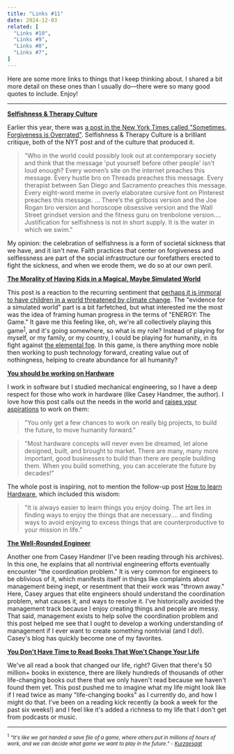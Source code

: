 ```yaml
---
title: "Links #11"
date: 2024-12-03
related: [
  "Links #10",
  "Links #9",
  "Links #8",
  "Links #7",
]
---
```


Here are some more links to things that I keep thinking about. I shared a bit more detail on these ones than I usually do—there were so many good quotes to include. Enjoy!

***

**[Selfishness & Therapy Culture](https://freddiedeboer.substack.com/p/selfishness-and-therapy-culture)**

Earlier this year, there was [a post in the New York Times called "Sometimes, Forgiveness is Overrated"](https://www.nytimes.com/2024/06/27/well/mind/forgiveness-healing-peace.html). Selfishness & Therapy Culture is a brilliant critique, both of the NYT post and of the culture that produced it.

> "Who in the world could possibly look out at contemporary society and think that the message 'put yourself before other people' isn’t loud enough? Every women’s site on the internet preaches this message. Every hustle bro on Threads preaches this message. Every therapist between San Diego and Sacramento preaches this message. Every eight-word meme in overly elaboratee cursive font on Pinterest preaches this message. ... There’s the girlboss version and the Joe Rogan bro version and horoscope obsessive version and the Wall Street grindset version and the fitness guru on trenbolone version…. Justification for selfishness is not in short supply. It is the water in which we swim."

My opinion: the celebration of selfishness is a form of societal sickness that we have, and it isn't new. Faith practices that center on forgiveness and selflessness are part of the social infrastructure our forefathers erected to fight the sickness, and when we erode them, we do so at our own peril.

**[The Morality of Having Kids in a Magical, Maybe Simulated World](https://www.notboring.co/p/the-morality-of-having-kids-in-a)**

This post is a reaction to the recurring sentiment that [perhaps it is immoral to have children in a world threatened by climate change](https://www.newyorker.com/magazine/2023/11/27/the-quickening-elizabeth-rush-book-review-the-parenthood-dilemma-gina-rushton). The "evidence for a simulated world" part is a bit farfetched, but what interested me the most was the idea of framing human progress in the terms of "ENERGY: The Game." It gave me this feeling like, oh, we're all collectively playing this game<sup>[1](#footnotes)</sup>, and it's going somewhere, so what is my role? Instead of playing for myself, or my family, or my country, I could be playing for humanity, in its fight against [the elemental foe](https://www.noahpinion.blog/p/the-elemental-foe). In this game, is there anything more noble then working to push technology forward, creating value out of nothingness, helping to create abundance for all humanity?

**[You should be working on Hardware](https://caseyhandmer.wordpress.com/2023/08/25/you-should-be-working-on-hardware/)**

I work in software but I studied mechanical engineering, so I have a deep respect for those who work in hardware (like Casey Handmer, the author). I love how this post calls out the needs in the world and [raises your aspirations](https://marginalrevolution.com/marginalrevolution/2018/10/high-return-activity-raising-others-aspirations.html) to work on them:

> "You only get a few chances to work on really big projects, to build the future, to move humanity forward."

> "Most hardware concepts will never even be dreamed, let alone designed, built, and brought to market. There are many, many more important, good businesses to build than there are people building them. When you build something, you can accelerate the future by decades!"

The whole post is inspiring, not to mention the follow-up post [How to learn Hardware](https://caseyhandmer.wordpress.com/2024/06/08/how-to-learn-hardware/), which included this wisdom:

> "It is always easier to learn things you enjoy doing. The art lies in finding ways to enjoy the things that are necessary.... and finding ways to avoid enjoying to excess things that are counterproductive to your mission in life."

**[The Well-Rounded Engineer](https://caseyhandmer.wordpress.com/2024/01/30/the-well-rounded-engineer/)**

Another one from Casey Handmer (I've been reading through his archives). In this one, he explains that all nontrivial engineering efforts eventually encounter "the coordination problem." It is very common for engineers to be oblivious of it, which manifests itself in things like complaints about management being inept, or resentment that their work was "thrown away." Here, Casey argues that elite engineers should understand the coordination problem, what causes it, and ways to resolve it. I’ve historically avoided the management track because I enjoy creating things and people are messy. That said, management exists to help solve the coordination problem and this post helped me see that I ought to develop a working understanding of management if I ever want to create something nontrivial (and I do!). Casey's blog has quickly become one of my favorites.

**[You Don't Have Time to Read Books That Won't Change Your Life](https://aethermug.com/posts/you-don-t-have-time)**

We've all read a book that changed our life, right? Given that there's 50 million+ books in existence, there are likely hundreds of thousands of other life-changing books out there that we only haven't read because we haven't found them yet. This post pushed me to imagine what my life might look like if I read twice as many "life-changing books" as I currently do, and how I might do that. I've been on a reading kick recently (a book a week for the past six weeks!) and I feel like it's added a richness to my life that I don't get from podcasts or music.

<hr class="section-divider" />

<p id="footnotes">
  <small><sup>1</sup> <em>"It's like we got handed a save file of a game, where others put in millions of hours of work, and we can decide what game we want to play in the future." - <a href="https://www.youtube.com/watch?v=c1nYtX-NUsc&t=426s" target="_blank">Kurzgesagt</a></em></small>
</p>
